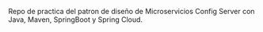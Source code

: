 Repo de practica del patron de diseño de Microservicios Config Server con Java, Maven, SpringBoot y Spring Cloud.
